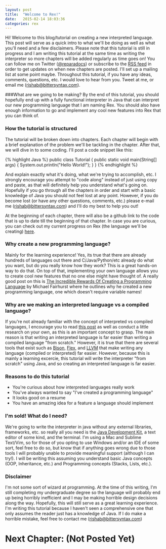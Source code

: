 ```yaml
---
layout: post
title:  "Welcome to Rex!"
date:   2015-02-14 18:03:36
categories: rex
---
```


Hi! Welcome to this blog/tutorial on creating a new interpreted language. This post will serve as a quick intro to what we'll be doing as well as what you'll need and a few disclaimers. Please note that this tutorial is still in progress and I am writing this tutorial at the same time as writing the interpreter so more chapters will be added regularly as time goes on! You can follow me on Twitter ([@reparadocs][twitter]) or subscribe to the [RSS feed][rss] in order to get updates on when new chapters are posted. I'll set up a mailing list at some point maybe. Throughout this tutorial, if you have any ideas, comments, questions, etc. I would love to hear from you. Tweet at me, or email me (rishab@bittersyntax.com).

###What are we going to be making?
By the end of this tutorial, you should hopefully end up with a fully functional interpreter in Java that can interpret our new programming language that I am naming Rex. You should also have enough information to go and implement any cool new features into Rex that you can think of.

### How the tutorial is structured
The tutorial will be broken down into chapters. Each chapter will begin with a brief explanation of the problem we'll be tackling in the chapter. After that, we will dive in to some coding. I'll post a code snippet like this:

{% highlight Java %}
public class Tutorial
{
   public static void main(String[] args)
   {
      System.out.println("Hello World!");
   }
}
{% endhighlight %} 

And explain exactly what it's doing, what we're trying to accomplish, etc. I strongly encourage you attempt to "code along" instead of just using copy and paste, as that will definitely help you understand what's going on. Hopefully if you go through all the chapters in order and start with a basic knowledge of Java you should not feel lost at any point. However, if you do become lost (or have any other questions, comments, etc.) please e-mail me (rishab@bittersyntax.com) and I'll do my best to help you out!

At the beginning of each chapter, there will also be a github link to the code that is up to date till the beginning of that chapter. In case you are curious, you can check out my current progress on Rex (the language we'll be creating) [here][github-rex]. 

### Why create a new programming language?
Mainly for the learning experience! Yes, its true that there are already hundreds of languages out there and C/Java/Python/etc already do what you want, but do you really know how they work? This is a great hands-on way to do that. On top of that, implementing your own language allows you to create cool new features that no one else might have thought of. A really good post on this is [The Incredible Rewards Of Creating a Programming Language][rewards] by Michael Fairhurst where he outlines why he created a new programming language, one which doesn't require variable names! 

### Why are we making an interpreted language vs a compiled language?
If you're not already familiar with the concept of interpreted vs compiled languages, I encourage you to read [this post][purdue-vs] as well as conduct a little research on your own, as this is an important concept to grasp. The main reason is that writing an interpreted language is far easier than writing a compiled language "from scratch." However, it is true that there are several tools that exist such as [Bison][bison], [Flex][flex], and [LLVM][llvm] that make writing any language (compiled or interpreted) far easier. However, because this is mainly a learning excercie, this tutorial will write the interpreter "from scratch" using Java, and so creating an interpreted language is far easier.

### Reasons to do this tutorial
- You're curious about how interpreted languages really work
- You've always wanted to say "I've created a programming language"
- It looks good on a resume
- You have an amazing idea for a feature a language should implement

### I'm sold! What do I need?
We're going to write the interpreter in java without any external libraries, frameworks, etc. so really all you need is the [Java Development Kit][jdk], a text editor of some kind, and the terminal. I'm using a Mac and Sublime Text/Vim, so for those of you opting to use Windows and/or an IDE of some sort, feel free to do so, but know that if anything goes wrong due to those tools I will probably unable to provide meaningful support (although I can try!). I will be writing this assuming you understand basic Java concepts (OOP, Inheritance, etc.) and Programming concepts (Stacks, Lists, etc.).

### Disclaimer
I'm not some sort of wizard at programming. At the time of this writing, I'm still completing my undergraduate degree so the language will probably end up being horribly inefficient and I may be making horrible design decisions along the way. Hopefully, this will still serve as a great learning experience. I'm writing this tutorial because I haven't seen a comprehensive one that only assumes the reader just has a knowledge of Java. If I do make a horrible mistake, feel free to contact me (rishab@bittersyntax.com)

# Next Chapter: (Not Posted Yet)

[twitter]:     http://twitter.com/reparadocs
[rss]:         http://bittersyntax.com/feed.xml
[rewards]:     http://mikedrivendevelopment.blogspot.com/2015/02/the-incredible-rewards-of-creating.html
[purdue-vs]:   https://www.cs.purdue.edu/homes/cs290w/javaLecs/wk1/minilec2.html
[bison]:       http://www.gnu.org/software/bison/
[flex]:        http://flex.sourceforge.net/
[llvm]:        http://llvm.org/
[jdk]:         http://www.oracle.com/technetwork/java/javase/downloads/jdk8-downloads-2133151.html
[github-rex]:  https://github.com/Reparadocs/Rex
